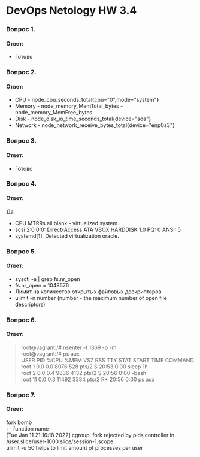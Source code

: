 # DevOps Netology HW 3.4

### Вопрос 1. 
#### Ответ:
* Готово

### Вопрос 2.
#### Ответ:
* CPU - node_cpu_seconds_total{cpu="0",mode="system"}
* Memory - node_memory_MemTotal_bytes - node_memory_MemFree_bytes
* Disk - node_disk_io_time_seconds_total{device="sda"}
* Network - node_network_receive_bytes_total{device="enp0s3"}

### Вопрос 3.
#### Ответ:
* Готово

### Вопрос 4.
#### Ответ:
Да

* CPU MTRRs all blank - virtualized system.
* scsi 2:0:0:0: Direct-Access     ATA      VBOX HARDDISK    1.0  PQ: 0 ANSI: 5 
* systemd[1]: Detected virtualization oracle.

### Вопрос 5.
#### Ответ:
* sysctl -a | grep fs.nr_open
* fs.nr_open = 1048576
* Лимит на количество открытых файловых дескрипторов
* ulimit -n number (number - the maximum number of open file descriptors)

### Вопрос 6.
#### Ответ:
>root@vagrant:/# nsenter -t 1369 -p -m<br>
root@vagrant:/# ps aux<br>
USER         PID %CPU %MEM    VSZ   RSS TTY      STAT START   TIME COMMAND<br>
root           1  0.0  0.0   8076   528 pts/2    S    20:53   0:00 sleep 1h<br>
root           2  0.0  0.4   9836  4132 pts/2    S    20:56   0:00 -bash<br>
root          11  0.0  0.3  11492  3384 pts/2    R+   20:56   0:00 ps aux<br>

### Вопрос 7.
#### Ответ:

fork bomb<br>
: - function name<br>
[Tue Jan 11 21:16:18 2022] cgroup: fork rejected by pids controller in /user.slice/user-1000.slice/session-1.scope<br>
ulimit -u 50 helps to limit amount of processes per user<br>
